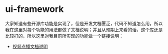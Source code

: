 # ui-framework
大家知道有些开源库功能是实现了，但是开发文档匮乏，代码不知道怎么用，所以我在这里对每个功能的用法都做了文档说明；并且从预期上来看的话，这个库还是比较打的，所以这里对我目前所实现的功能做一个链接说明：

- [视频点播文档说明](https://github.com/xiaobaima520gyj/android/blob/master/ui-framework/doc/media.md)